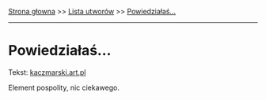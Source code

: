 [Strona głowna](../index.md) >> [Lista utworów](../list.md) >> [Powiedziałaś…](463.md)

---

# Powiedziałaś…

Tekst: [kaczmarski.art.pl](https://www.kaczmarski.art.pl/tworczosc/wiersze/powiedzialas/)

Element pospolity, nic ciekawego.